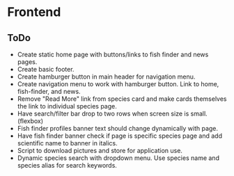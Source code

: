 # Frontend

## ToDo

* Create static home page with buttons/links to fish finder and news pages.
* Create basic footer. 
* Create hamburger button in main header for navigation menu.
* Create navigation menu to work with hamburger button. Link to home, fish-finder, and news.
* Remove "Read More" link from species card and make cards themselves the link to individual species page.
* Have search/filter bar drop to two rows when screen size is small. (flexbox)
* Fish finder profiles banner text should change dynamically with page. 
* Have fish finder banner check if page is specific species page and add scientific name to banner in italics.
* Script to download pictures and store for application use. 
* Dynamic species search with dropdown menu. Use species name and species alias for search keywords. 
